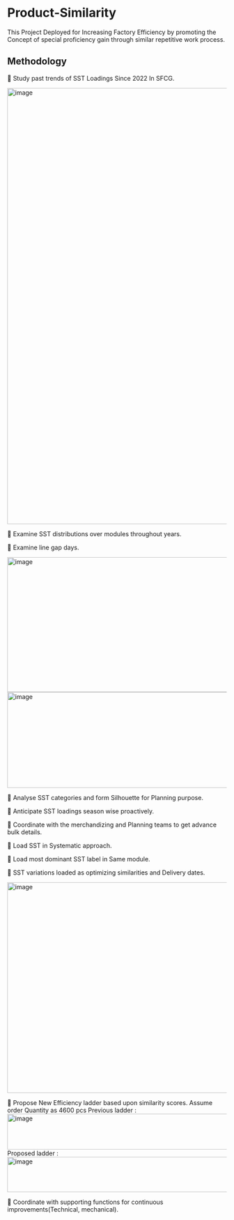 # Product-Similarity
This Project Deployed for Increasing Factory Efficiency by promoting the Concept of special proficiency gain through similar repetitive work process.

## Methodology
🧵 Study past trends of SST Loadings Since 2022 In SFCG.

<img width="1976" height="1002" alt="image" src="https://github.com/user-attachments/assets/3ebbec14-6018-41cb-becc-2f42bea40e09" />

🧵 Examine SST distributions over modules throughout years.

🧵 Examine line gap days.

<img width="1746" height="310" alt="image" src="https://github.com/user-attachments/assets/10283279-216c-46c4-81a2-249d936e4090" />
<img width="846" height="220" bgcolor="white" alt="image" src="https://github.com/user-attachments/assets/f6ecea47-d44a-4b53-9bc0-3568995103b5" />

🧵 Analyse SST categories and form Silhouette for Planning purpose.

🧵 Anticipate SST loadings season wise proactively.

🧵 Coordinate with the merchandizing and Planning teams to get advance bulk details.

🧵 Load SST in Systematic approach.

🧵 Load most dominant SST label in Same module.

🧵 SST variations loaded as optimizing similarities and Delivery dates.

<img width="759" height="484" alt="image" src="https://github.com/user-attachments/assets/9658ba56-4de0-4ae8-a1fb-3d99585e59a5" />

🧵 Propose New Efficiency ladder based upon similarity scores.
Assume order Quantity as 4600 pcs
Previous ladder : <img width="1340" height="82" alt="image" src="https://github.com/user-attachments/assets/fefd6f05-f1b6-4382-b917-a967d11f3c1d" />
Proposed ladder : <img width="1206" height="81" alt="image" src="https://github.com/user-attachments/assets/2302a42b-4f53-4b7a-be53-fac5775513c6" />

🧵 Coordinate with supporting functions for continuous improvements(Technical, mechanical).




